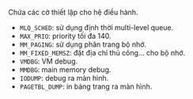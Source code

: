 Chứa các cờ thiết lập cho hệ điều hành.
- `MLQ_SCHED`: sử dụng định thời multi-level queue.
- `MAX_PRIO`: priority tối đa 140.
- `MM_PAGING`: sử dụng phân trang bộ nhớ.
- `MM_FIXED_MEMSZ`: đặt địa chỉ thủ công... cho bộ nhớ.
- `VMDBG`: VM debug.
- `MMDBG`: main memory debug.
- `IODUMP`: debug ra màn hình.
- `PAGETBL_DUMP`: in bảng trang ra màn hình.